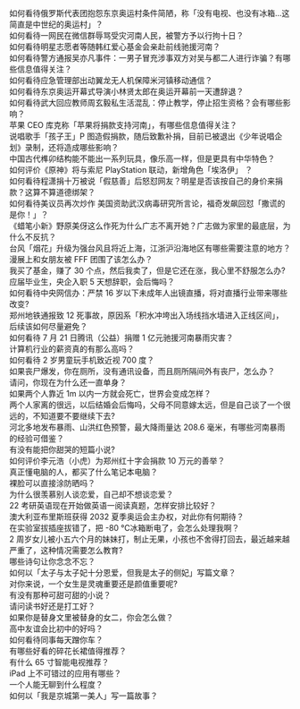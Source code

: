 如何看待俄罗斯代表团抱怨东京奥运村条件简陋，称「没有电视、也没有冰箱…这简直是中世纪的奥运村」？  
如何看待一网民在微信群辱骂受灾河南人民，被警方予以行拘十日？  
如何看待明星志愿者等随韩红爱心基金会亲赴前线驰援河南？  
如何看待警方通报吴亦凡事件：一男子冒充涉事双方对吴与都二人进行诈骗？有哪些信息值得关注？  
如何看待应急管理部出动翼龙无人机保障米河镇移动通信？  
如何看待东京奥运开幕式导演小林贤太郎在奥运开幕前一天遭辞退？  
如何看待武大回应教师周玄毅私生活混乱：停止教学，停止招生资格？会有哪些影响？  
苹果 CEO 库克称「苹果将捐款支持河南」，有哪些信息值得关注？  
说唱歌手「孩子王」P 图造假捐款，随后致歉补捐，目前已被退出《少年说唱企划》录制，还将造成哪些影响？  
中国古代榫卯结构能不能出一系列玩具，像乐高一样，但是更具有中华特色？  
如何评价《原神》将与索尼 PlayStation 联动，新增角色「埃洛伊」 ？  
如何看待程潇捐十万被说「假慈善」后怒怼网友？明星是否该按自己的身价来捐款？这算不算道德绑架？  
如何看待美议员再次炒作 美国资助武汉病毒研究所言论，福奇发飙回怼「撒谎的是你！」？  
《蜡笔小新》野原美伢这么作死为什么广志不离开她？广志做为家里的最底层，为什么不反抗？  
台风「烟花」升级为强台风且将近上海，江浙沪沿海地区有哪些需要注意的地方？  
漫展上和女朋友被 FFF 团围了该怎么办？  
我买了基金，赚了 30 个点，然后我卖了，但是它还在涨，我心里不舒服怎么办?  
应届毕业生，央企入职 5 天想辞职，会后悔吗？  
如何看待中央网信办：严禁 16 岁以下未成年人出镜直播，将对直播行业带来哪些改变?  
郑州地铁通报致 12 死事故，原因系「积水冲垮出入场线挡水墙进入正线区间」，后续该如何尽量避免？  
如何看待 7 月 21 日腾讯（公益）捐赠 1 亿元驰援河南暴雨灾害？  
计算机行业的薪资真的有那么高吗？  
如何看待 2 岁男童玩手机致近视 700 度？  
如果丧尸爆发，你在厕所，没有通讯设备，而且厕所隔间外有丧尸，怎么办？  
请问，你现在为什么还一直单身？  
如果两个人靠近 1m 以内一方就会死亡，世界会变成怎样？  
两个人家离的很远，以后结婚会后悔吗，父母不同意嫁太远，但是自己谈了一个很远的，不知道要不要继续下去?  
河北多地发布暴雨、山洪红色预警，最大降雨量达 208.6 毫米，有哪些河南暴雨的经验可借鉴？  
有没有能把你甜哭的短篇小说?  
如何评价李元浩（小虎）为郑州红十字会捐款 10 万元的善举？  
真正懂电脑的人，都买了什么笔记本电脑？  
裸脸可以直接涂防晒吗？  
为什么很羡慕别人谈恋爱，自己却不想谈恋爱？  
22 考研英语现在开始做英语一阅读真题，怎样安排比较好？  
澳大利亚布里斯班获得 2032 夏季奥运会主办权，对此你有何期待？  
在实验室拔插座拔错了，把 -80 ℃冰箱断电了，会怎么处理我啊？  
2 周岁女儿被小五六个月的妹妹打，制止无果，小孩也不舍得打回去，最近越来越严重了，这种情况需要怎么教育?  
哪些诗句让你念念不忘？  
如何以「太子与太子妃十分恩爱，但我是太子的侧妃」写篇文章？  
对你来说，一个女生是灵魂重要还是颜值重要呢?  
有没有那种可甜可甜的小说？  
请问读书好还是打工好？  
如果你是替身文里被替身的女二，你会怎么做？  
高中友谊会比初中的好吗？  
如何看待同事每天蹭你车？  
有哪些好看的碎花长裙值得推荐？  
有什么 65 寸智能电视推荐？  
iPad 上不可错过的应用有哪些？  
一个人能无聊到什么程度？  
如何以「我是京城第一美人」写一篇故事？  
